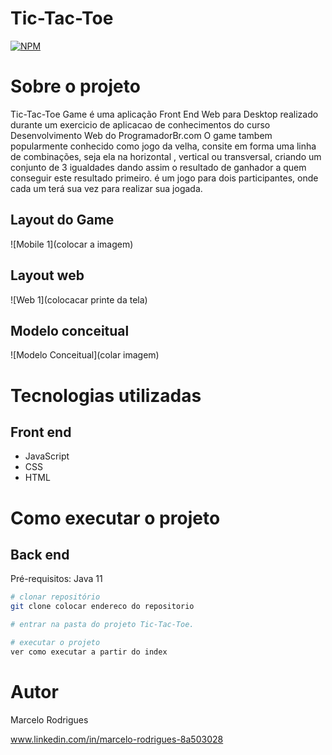 # Tic-Tac-Toe

[![NPM](https://img.shields.io/npm/l/react)](https://github.com/Marcelomrsl81/Tic-Tac-Toe/blob/master/LICENSE) 

# Sobre o projeto

Tic-Tac-Toe Game é uma aplicação Front End Web para Desktop realizado durante um exercicio de aplicacao de conhecimentos do curso Desenvolvimento Web do ProgramadorBr.com
O game tambem popularmente conhecido como jogo da velha, consite em forma uma linha de combinações, seja ela na horizontal , vertical ou transversal, criando um conjunto de 3 igualdades
dando assim o resultado de ganhador a quem conseguir este resultado primeiro. é um jogo para dois participantes, onde cada um terá sua vez para realizar sua jogada.

## Layout do Game
![Mobile 1](colocar a imagem) 

## Layout web
![Web 1](colocacar printe da tela)



## Modelo conceitual
![Modelo Conceitual](colar imagem)

# Tecnologias utilizadas
## Front end
- JavaScript
- CSS
- HTML

# Como executar o projeto

## Back end
Pré-requisitos: Java 11

```bash
# clonar repositório
git clone colocar endereco do repositorio

# entrar na pasta do projeto Tic-Tac-Toe.

# executar o projeto
ver como executar a partir do index
```



# Autor

Marcelo Rodrigues

www.linkedin.com/in/marcelo-rodrigues-8a503028
